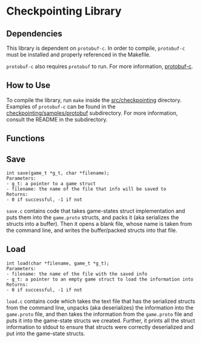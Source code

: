 # Checkpointing Library

## Dependencies
This library is dependent on `protobuf-c`. In order to compile, `protobuf-c` must be installed and properly referenced in the Makefile. 

`protobuf-c` also requires `protobuf` to run. For more information, [protobuf-c](https://github.com/protobuf-c/protobuf-c).
 
## How to Use
To compile the library, run `make` inside the [src/checkpointing](https://github.com/uchicago-cs/chiventure/tree/checkpointing/documentation/src/checkpointing) directory. Examples of `protobuf-c` can be found in the [checkpointing/samples/protobuf](https://github.com/uchicago-cs/chiventure/tree/checkpointing/documentation/src/checkpointing/samples/protobuf) subdirectory. For more information, consult the README in the subdirectory.
 
## Functions

## Save
```
int save(game_t *g_t, char *filename);
Parameters:
- g_t: a pointer to a game struct
- filename: the name of the file that info will be saved to
Returns:
- 0 if successful, -1 if not
```
`save.c` contains code that takes game-states struct implementation and puts them into the `game.proto` structs, and packs it (aka serializes the structs into a buffer). Then it opens a blank file, whose name is taken from the command line, and writes the buffer/packed structs into
that file.

## Load
```
int load(char *filename, game_t *g_t);
Parameters:
- filename: the name of the file with the saved info
- g_t: a pointer to an empty game struct to load the information into
Returns:
- 0 if successful, -1 if not
```
`load.c` contains code which takes the text file that has the serialized structs from
the command line, unpacks (aka deserializes) the information into the `game.proto`
file, and then takes the information from the `game.proto` file and puts it into the
game-state structs we created. Further, it prints all the struct information to stdout
to ensure that structs were correctly deserialized and put into the game-state structs.
